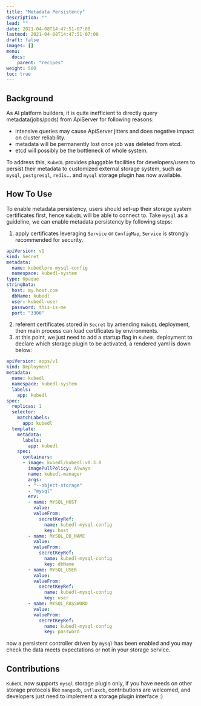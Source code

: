 ```yaml
---
title: "Metadata Persistency"
description: ""
lead: ""
date: 2021-04-08T14:47:51-07:00
lastmod: 2021-04-08T14:47:51-07:00
draft: false
images: []
menu:
  docs:
    parent: "recipes"
weight: 500
toc: true
---
```


## Background

As AI platform builders, it is quite inefficient to directly query metadata(jobs/pods) from ApiServer for following reasons:

- intensive queries may cause ApiServer jitters and does negative impact on cluster reliability.
- metadata will be permanently lost once job was deleted from etcd.
- etcd will possibly be the bottleneck of whole system.

To address this, `KubeDL` provides pluggable facilities for developers/users to persist their metadata to customized external storage system, 
such as `mysql`, `postgresql`, `redis`... and `mysql` storage plugin has now available.

## How To Use

To enable metadata persistency, users should set-up their storage system certificates first, hence `KubeDL` will be able to connect to.
Take `mysql` as a guideline, we can enable metadata persistency by following steps:

1. apply certificates leveraging `Service` or `ConfigMap`, `Service` is strongly recommended for security.

```yaml
apiVersion: v1
kind: Secret
metadata:
  name: kubedlpro-mysql-config
  namespace: kubedl-system
type: Opaque
stringData:
  host: my.host.com
  dbName: kubedl
  user: kubedl-user
  password: this-is-me
  port: "3306"
```

2. referent certificates stored in `Secret` by amending `KubeDL` deployment, then main process can load certificates by environments.
3. at this point, we just need to add a startup flag in `KubeDL` deployment to declare which storage plugin to be activated, a rendered yaml is down below: 

```yaml
apiVersion: apps/v1
kind: Deployment
metadata:
  name: kubedl
  namespace: kubedl-system
  labels:
    app: kubedl
spec:
  replicas: 1
  selector:
    matchLabels:
      app: kubedl
  template:
    metadata:
      labels:
        app: kubedl
    spec:
      containers:
      - image: kubedl/kubedl:v0.3.0
        imagePullPolicy: Always
        name: kubedl-manager
        args:
        - "--object-storage"
        - "mysql"
        env:
        - name: MYSQL_HOST
          value:
          valueFrom:
            secretKeyRef:
              name: kubedl-mysql-config
              key: host
        - name: MYSQL_DB_NAME
          value:
          valueFrom:
            secretKeyRef:
              name: kubedl-mysql-config
              key: dbName
        - name: MYSQL_USER
          value:
          valueFrom:
            secretKeyRef:
              name: kubedl-mysql-config
              key: user
        - name: MYSQL_PASSWORD
          value:
          valueFrom:
            secretKeyRef:
              name: kubedl-mysql-config
              key: password
```

now a persistent controller driven by `mysql` has been enabled and you may check the data meets expectations or not in your storage service.

## Contributions

`KubeDL` now supports `mysql` storage plugin only, if you have needs on other storage protocols like `mangodb`, `influxdb`, 
contributions are welcomed, and developers just need to implement a storage plugin interface :)